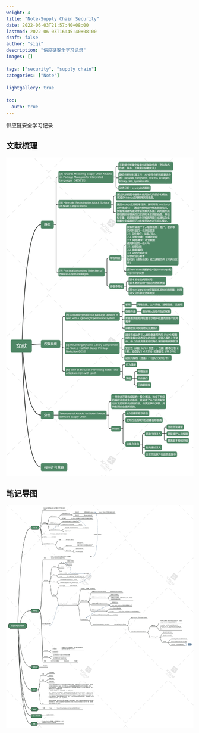 ```yaml
---
weight: 4
title: "Note-Supply Chain Security"
date: 2022-06-03T21:57:40+08:00
lastmod: 2022-06-03T16:45:40+08:00
draft: false
author: "siqi"
description: "供应链安全学习记录"
images: []

tags: ["security", "supply chain"]
categories: ["Note"]

lightgallery: true

toc:
  auto: true
---
```

供应链安全学习记录
<!--more-->


## 文献梳理
<div align=center><img src='./research.png'></div>

## 笔记导图
<div align=center><img src='./supply chain.png'></div>